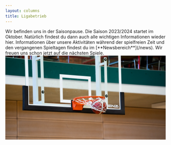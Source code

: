 ```yaml
---
layout: columns
title: Ligabetrieb
---
```


<div class="column is-12" markdown="1">
Wir befinden uns in der Saisonpause. Die Saison 2023/2024 startet im Oktober. Natürlich findest du dann auch alle wichtigen Informationen wieder hier.
Informationen über unsere Aktivitäten während der spielfreien Zeit und den vergangenen Spieltagen findest du im [**Newsbereich**](/news). Wir freuen uns schon jetzt auf die nächsten Spiele.
<div class="card">
  <img src="/img/ligapause.webp">
</div>
</div>

